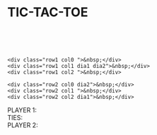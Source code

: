 <!DOCTYPE html>
<html>
<head>
  <title>Tic Tac Toe</title>
  <link rel="stylesheet" type="text/css" href="styletac.css">
</head>
<body>
  <h1>TIC-TAC-TOE</h1>

  <div id="board">
    <div class="row0 col0 dia1">&nbsp;</div>
    <div class="row0 col1 ">&nbsp;</div>
    <div class="row0 col2 dia2">&nbsp;</div>

    <div class="row1 col0 ">&nbsp;</div>
    <div class="row1 col1 dia1 dia2">&nbsp;</div>
    <div class="row1 col2 ">&nbsp;</div>

    <div class="row2 col0 dia2">&nbsp;</div>
    <div class="row2 col1 ">&nbsp;</div>
    <div class="row2 col2 dia1">&nbsp;</div>
  </div>

<div id="scoreboard">
  <div>PLAYER 1: </div>
  <div>TIES: </div>
  <div>PLAYER 2: </div>
</div>

</body>
<script src="toe.js"></script>
</html>
